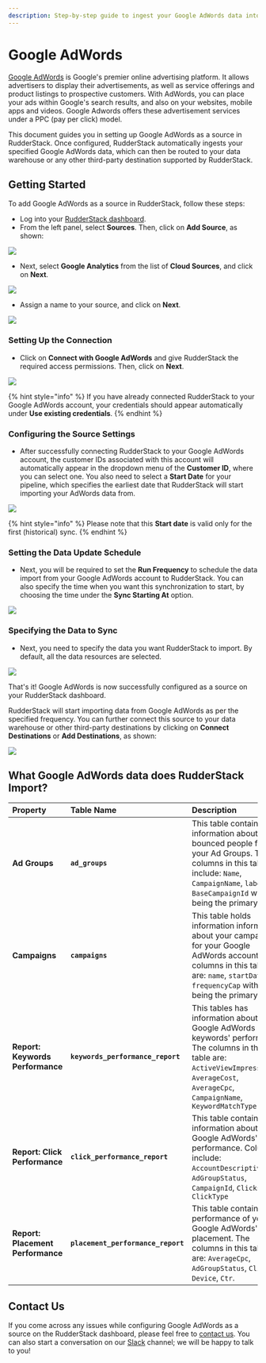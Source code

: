 ```yaml
---
description: Step-by-step guide to ingest your Google AdWords data into RudderStack
---
```


# Google AdWords

[Google AdWords](https://ads.google.com/intl/en_in/home/) is Google's premier online advertising platform. It allows advertisers to display their advertisements, as well as service offerings and product listings to prospective customers. With AdWords, you can place your ads within Google's search results, and also on your websites, mobile apps and videos. Google Adwords offers these advertisement services under a PPC \(pay per click\) model.

This document guides you in setting up Google AdWords as a source in RudderStack. Once configured, RudderStack automatically ingests your specified Google AdWords data, which can then be routed to your data warehouse or any other third-party destination supported by RudderStack.

## Getting Started

To add Google AdWords as a source in RudderStack, follow these steps:

* Log into your [RudderStack dashboard](https://app.rudderlabs.com/signup?type=freetrial).
* From the left panel, select **Sources**. Then, click on **Add Source**, as shown:

![](../.gitbook/assets/1%20%2812%29%20%282%29.png)

* Next, select **Google Analytics** from the list of **Cloud Sources**, and click on **Next**.

![](../.gitbook/assets/screen-shot-2020-12-17-at-4.38.57-pm.png)

* Assign a name to your source, and click on **Next**.

![](../.gitbook/assets/screen-shot-2020-12-17-at-4.39.14-pm.png)

### Setting Up the Connection

* Click on **Connect with Google AdWords** and give RudderStack the required access permissions. Then, click on **Next**.

![](../.gitbook/assets/screen-shot-2020-12-17-at-4.39.38-pm.png)

{% hint style="info" %}
If you have already connected RudderStack to your Google AdWords account, your credentials should appear automatically under **Use existing credentials**.
{% endhint %}

### Configuring the Source Settings

* After successfully connecting RudderStack to your Google AdWords account, the customer IDs associated with this account will automatically appear in the dropdown menu of the **Customer ID**, where you can select one. You also need to select a **Start Date** for your pipeline, which specifies the earliest date that RudderStack will start importing your AdWords data from. 

![](../.gitbook/assets/screen-shot-2020-12-17-at-4.40.01-pm.png)

{% hint style="info" %}
Please note that this **Start date** is valid only for the first \(historical\) sync.
{% endhint %}

### Setting the Data Update Schedule

* Next, you will be required to set the **Run Frequency** to schedule the data import from your Google AdWords account to RudderStack. You can also specify the time when you want this synchronization to start, by choosing the time under the **Sync Starting At** option.

![](../.gitbook/assets/screen-shot-2020-12-17-at-4.40.48-pm.png)

### Specifying the Data to Sync

* Next, you need to specify the data you want RudderStack to import. By default, all the data resources are selected.

![](../.gitbook/assets/screen-shot-2020-12-17-at-4.41.10-pm.png)

That's it! Google AdWords is now successfully configured as a source on your RudderStack dashboard. 

RudderStack will start importing data from Google AdWords as per the specified frequency. You can further connect this source to your data warehouse or other third-party destinations by clicking on **Connect Destinations** or **Add Destinations**, as shown:

![](../.gitbook/assets/screen-shot-2020-12-17-at-4.41.30-pm.png)

## What Google AdWords data does RudderStack Import?

| **Property** | **Table Name** | **Description** |
| :--- | :--- | :--- |
| **Ad Groups** | **`ad_groups`** | This table contains information about the bounced people for your Ad Groups. The columns in this table include: `Name`, `CampaignName`, `labels`, `BaseCampaignId` with **`Id`** being the primary key. |
| **Campaigns** | **`campaigns`** | This table holds information information about your campaigns for your Google AdWords account. The columns in this table are: `name`, `startDate`, `frequencyCap` with **`id`** being the primary key. |
| **Report: Keywords Performance** | **`keywords_performance_report`** | This tables has information about your Google AdWords keywords' performance. The columns in this table are: `ActiveViewImpressions`, `AverageCost`, `AverageCpc`, `CampaignName`, `KeywordMatchType` |
| **Report: Click Performance** | **`click_performance_report`** | This table contains information about your Google AdWords' click performance. Columns include: `AccountDescriptiveName`, `AdGroupStatus`, `CampaignId`, `Clicks`, `ClickType` |
| **Report: Placement Performance** | **`placement_performance_report`** | This table contains the performance of your Google AdWords' placement. The columns in this table are: `AverageCpc`, `AdGroupStatus`, `Clicks`, `Device`, `Ctr`. |

## Contact Us

If you come across any issues while configuring Google AdWords as a source on the RudderStack dashboard, please feel free to [contact us](mailto:%20contact@rudderstack.com). You can also start a conversation on our [Slack](https://resources.rudderstack.com/join-rudderstack-slack) channel; we will be happy to talk to you!

